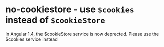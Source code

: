# no-cookiestore - use `$cookies` instead of `$cookieStore`

In Angular 1.4, the $cookieStore service is now deprected.
Please use the $cookies service instead
